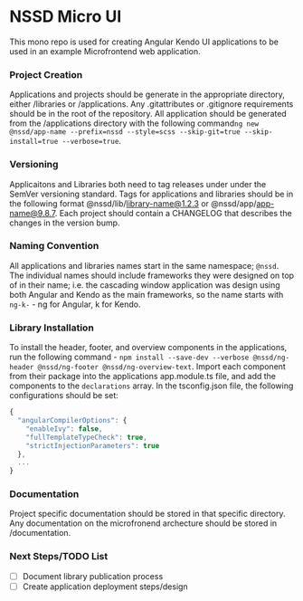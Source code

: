 # NSSD Micro UI #
This mono repo is used for creating Angular Kendo UI applications to be used in an example Microfrontend web application.

### Project Creation ###
Applications and projects should be generate in the appropriate directory, either /libraries or /applications. Any .gitattributes or .gitignore requirements should be in the root of the repository. All application should be generated from the /applications directory with the following command```ng new @nssd/app-name --prefix=nssd --style=scss --skip-git=true --skip-install=true --verbose=true```.

### Versioning ###
Applicaitons and Libraries both need to tag releases under under the SemVer versioning standard. Tags for applications and libraries should be in the following format @nssd/lib/library-name@1.2.3 or @nssd/app/app-name@9.8.7. Each project should contain a CHANGELOG that describes the changes in the version bump.

### Naming Convention ##
All applications and libraries names start in the same namespace; ```@nssd```. The individual names should include frameworks they were designed on top of in their name; i.e. the cascading window application was design using both Angular and Kendo as the main frameworks, so the name starts with ```ng-k-``` - ng for Angular, k for Kendo.

### Library Installation ###
To install the header, footer, and overview components in the applications, run the following command - ```npm install --save-dev --verbose @nssd/ng-header @nssd/ng-footer @nssd/ng-overview-text```. Import each component from their package into the applications app.module.ts file, and add the components to the ```declarations``` array. In the tsconfig.json file, the following configurations should be set:
```js
{
  "angularCompilerOptions": {
    "enableIvy": false,
    "fullTemplateTypeCheck": true,
    "strictInjectionParameters": true
  },
  ...
}
```

### Documentation ###
Project specific documentation should be stored in that specific directory. Any documentation on the microfronend archecture should be stored in /documentation.

### Next Steps/TODO List ###
- [ ] Document library publication process 
- [ ] Create application deployment steps/design
